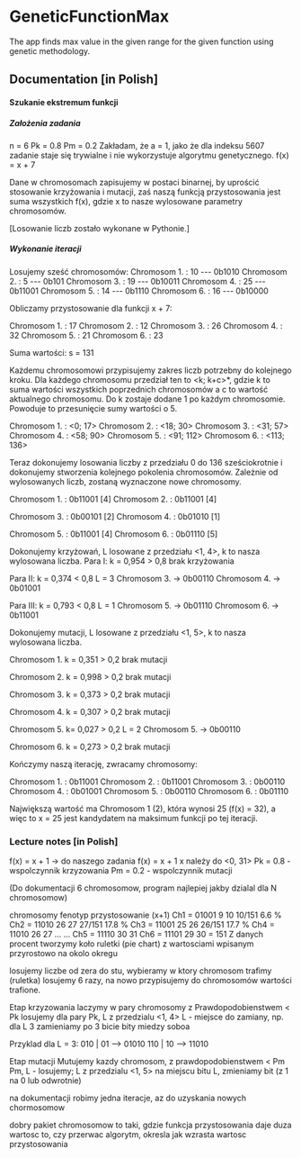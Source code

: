 # GeneticFunctionMax
The app finds max value in the given range for the given function using genetic methodology.

## Documentation [in Polish]
#### Szukanie ekstremum funkcji
##### Założenia zadania
n = 6
Pk = 0.8
Pm = 0.2
Zakładam, że a = 1, jako że dla indeksu 5607 zadanie staje się trywialne i nie wykorzystuje algorytmu genetycznego.
f(x) = x + 7

Dane w chromosomach zapisujemy w postaci binarnej, by uprościć stosowanie krzyżowania i mutacji, zaś naszą funkcją przystosowania jest suma wszystkich f(x), gdzie x to nasze wylosowane parametry chromosomów.

[Losowanie liczb zostało wykonane w Pythonie.]
##### Wykonanie iteracji
Losujemy sześć chromosomów:
Chromosom 1. : 10 --- 0b1010
Chromosom 2. : 5 --- 0b101
Chromosom 3. : 19 --- 0b10011
Chromosom 4. : 25 --- 0b11001
Chromosom 5. : 14 --- 0b1110
Chromosom 6. : 16 --- 0b10000

Obliczamy przystosowanie dla funkcji x + 7:

Chromosom 1. : 17
Chromosom 2. : 12
Chromosom 3. : 26
Chromosom 4. : 32
Chromosom 5. : 21
Chromosom 6. : 23

Suma wartości:
s = 131

Każdemu chromosomowi przypisujemy zakres liczb potrzebny do kolejnego kroku. Dla każdego chromosomu przedział ten to <k; k+c>*, gdzie k to suma wartości wszystkich poprzednich chromosomów a c to wartość aktualnego chromosomu. Do k zostaje dodane 1 po każdym chromosomie. Powoduje to przesunięcie sumy wartości o 5.

Chromosom 1. : <0; 17>
Chromosom 2. : <18; 30>
Chromosom 3. : <31; 57>
Chromosom 4. : <58; 90>
Chromosom 5. : <91; 112>
Chromosom 6. : <113; 136>

Teraz dokonujemy losowania liczby z przedziału 0 do 136 sześciokrotnie i dokonujemy stworzenia kolejnego pokolenia chromosomów. Zależnie od wylosowanych liczb, zostaną wyznaczone nowe chromosomy.

Chromosom 1. : 0b11001 [4]
Chromosom 2. : 0b11001 [4]

Chromosom 3. : 0b00101 [2]
Chromosom 4. : 0b01010 [1]

Chromosom 5. : 0b11001 [4]
Chromosom 6. : 0b01110 [5]

Dokonujemy krzyżowań, L losowane z przedziału <1, 4>, k to nasza wylosowana liczba.
Para I:
k = 0,954 > 0,8
brak krzyżowania

Para II:
k = 0,374 < 0,8 
L = 3
Chromosom 3. →  0b00110
Chromosom 4. → 0b01001

Para III:
k = 0,793 < 0,8
L = 1
Chromosom 5. → 0b01110 
Chromosom 6. → 0b11001

Dokonujemy mutacji, L losowane z przedziału <1, 5>, k to nasza wylosowana liczba.

Chromosom 1.
k = 0,351 > 0,2
brak mutacji

Chromosom 2.
k = 0,998 > 0,2
brak mutacji

Chromosom 3.
k = 0,373 > 0,2
brak mutacji

Chromosom 4.
k = 0,307 > 0,2
brak mutacji

Chromosom 5.
k= 0,027 > 0,2
L = 2
Chromosom 5. →  0b00110 

Chromosom 6.
k = 0,273 > 0,2
brak mutacji

Kończymy naszą iterację, zwracamy chromosomy:


Chromosom 1. : 0b11001
Chromosom 2. : 0b11001
Chromosom 3. : 0b00110
Chromosom 4. : 0b01001
Chromosom 5. : 0b00110 
Chromosom 6. : 0b01110

Największą wartość ma Chromosom 1 (2), która wynosi 25 (f(x) = 32), a więc to x = 25 jest kandydatem na maksimum funkcji po tej iteracji.

### Lecture notes [in Polish]
f(x) = x + 1 -> do naszego zadania 
f(x) = x + 1
x należy do <0, 31>
Pk = 0.8 - wspolczynnik krzyzowania
Pm = 0.2 - wspolczynnik mutacji

(Do dokumentacji 6 chromosomow, program najlepiej jakby dzialal dla N chromosomow)

chromosomy  fenotyp     przystosowanie (x+1)
Ch1 = 01001 9           10          10/151      6.6 %
Ch2 = 11010 26          27          27/151      17.8 %
Ch3 = 11001 25          26          26/151      17.7 %
Ch4 = 11010 26          27          ...         ...
Ch5 = 11110 30          31
Ch6 = 11101 29          30
                        = 151
Z danych procent tworzymy koło ruletki (pie chart) z wartosciami wpisanym przyrostowo na okolo okregu

losujemy liczbe od zera do stu, wybieramy w ktory chromosom trafimy (ruletka)
losujemy 6 razy, na nowo przypisujemy do chromosomów wartości trafione.

Etap krzyzowania
laczymy w pary chromosomy z Prawdopodobienstwem < Pk
 losujemy dla pary Pk, L z przedzialu <1, 4>
 L - miejsce do zamiany, np. dla L 3 zamieniamy po 3 bicie bity miedzy soboa
 

 Przyklad dla L = 3:
 010 | 01 --> 01010
 110 | 10 --> 11010
 
 Etap mutacji
 Mutujemy kazdy chromosom, z prawdopodobienstwem < Pm
 Pm, L - losujemy; L z przedzialu <1, 5>
 na miejscu bitu L, zmieniamy bit (z 1 na 0 lub odwrotnie)
 
 na dokumentacji robimy jedna iteracje, az do uzyskania nowych chormosomow
 
 dobry pakiet chromosomow to taki, gdzie funkcja przystosowania daje duza wartosc
 to, czy przerwac algorytm, okresla jak wzrasta wartosc przystosowania
